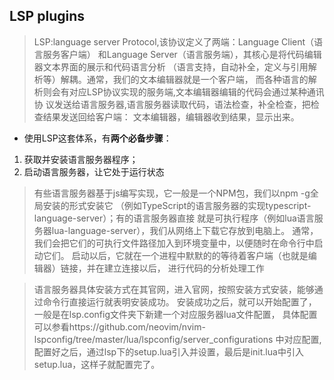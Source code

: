 ## LSP plugins
> LSP:language server Protocol,该协议定义了两端：Language Client（语言服务客户端）
和Language Server（语言服务端），其核心是将代码编辑器文本界面的展示和代码语言分析
（语言支持，自动补全，定义与引用解析等）解耦。通常，我们的文本编辑器就是一个客户端，
而各种语言的解析则会有对应LSP协议实现的服务端,文本编辑器编辑的代码会通过某种通讯协
议发送给语言服务器,语言服务器读取代码，语法检查，补全检查，把检查结果发送回给客户端：
文本编辑器，编辑器收到结果，显示出来。

+ 使用LSP这套体系，有**两个必备步骤**：
1. 获取并安装语言服务器程序；
2. 启动语言服务器，让它处于运行状态

> 有些语言服务器基于js编写实现，它一般是一个NPM包，我们以npm -g全局安装的形式安装它
（例如TypeScript的语言服务器的实现typescript-language-server）；有的语言服务器直接
就是可执行程序（例如lua语言服务器lua-language-server），我们从网络上下载它存放到电脑上。
通常，我们会把它们的可执行文件路径加入到环境变量中，以便随时在命令行中启动它们。
启动以后，它就在一个进程中默默的的等待着客户端（也就是编辑器）链接，并在建立连接以后，
进行代码的分析处理工作

>语言服务器具体安装方式在其官网，进入官网，按照安装方式安装，能够通过命令行直接运行就表明安装成功。
>安装成功之后，就可以开始配置了，一般是在lsp.config文件夹下新建一个对应服务器lua文件配置，
具体配置可以参看https://github.com/neovim/nvim-lspconfig/tree/master/lua/lspconfig/server_configurations
中对应配置,配置好之后，通过lsp下的setup.lua引入并设置，最后是init.lua中引入setup.lua，这样子就配置完了。




